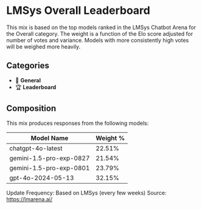 # LMSys Overall Leaderboard

This mix is based on the top models ranked in the LMSys Chatbot Arena for the Overall category. The weight is a function of the Elo score adjusted for number of votes and variance. Models with more consistently high votes will be weighed more heavily.

## Categories

- 💬 **General**
- 🏆 **Leaderboard**

## Composition

This mix produces responses from the following models:

| Model Name              | Weight % |
| ----------------------- | -------- |
| chatgpt-4o-latest       | 22.51%   |
| gemini-1.5-pro-exp-0827 | 21.54%   |
| gemini-1.5-pro-exp-0801 | 23.79%   |
| gpt-4o-2024-05-13       | 32.15%   |

Update Frequency: Based on LMSys (every few weeks)
Source: https://lmarena.ai/
